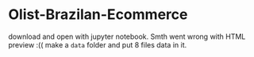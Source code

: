 # Olist-Brazilan-Ecommerce
download and open with jupyter notebook. Smth went wrong with HTML preview :((
make a `data` folder and put 8 files data in it.
